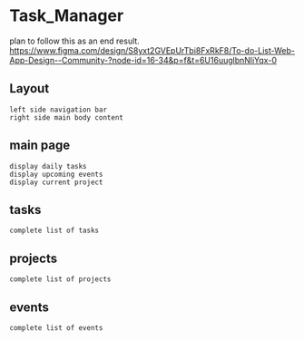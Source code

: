 # Task_Manager

plan  to follow this as an end result.
https://www.figma.com/design/S8yxt2GVEpUrTbi8FxRkF8/To-do-List-Web-App-Design--Community-?node-id=16-34&p=f&t=6U16uuglbnNliYqx-0

## Layout
    left side navigation bar
    right side main body content

## main page
    display daily tasks
    display upcoming events
    display current project

## tasks
    complete list of tasks

## projects
    complete list of projects

## events
    complete list of events